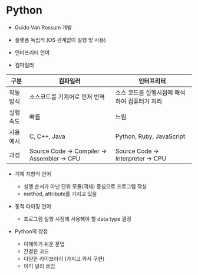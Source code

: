 # Python
- Guido Van Rossum 개발
- 플랫폼 독립적 (OS 관계없이 실행 및 사용)
- 인터프리터 언어

- 컴파일러

| 구분       | 컴파일러                         | 인터프리터                    |
|------------|----------------------------------|-------------------------------|
| 작동방식  | 소스코드를 기계어로 먼저 번역     | 소스 코드를 실행시점에 해석하여 컴퓨터가 처리         |
| 실행 속도  | 빠름                             | 느림                          |
| 사용 예시  | C, C++, Java                     | Python, Ruby, JavaScript      |
| 과정  | Source Code -> Compiler -> Assembler -> CPU  | Source Code -> Interpreter -> CPU   |

- 객체 지향적 언어
    - 실행 순서가 아닌 단위 모듈(객체) 중심으로 프로그램 작성
    - method, attribute를 가지고 있음
- 동적 타이핑 언어
    - 프로그램 실행 시점에 사용해야 할 data type 결정

- Python의 장점
    - 이해하기 쉬운 문법
    - 간결한 코드
    - 다양한 라이브러리 (가지고 와서 구현)
    - 이미 널리 쓰임
    